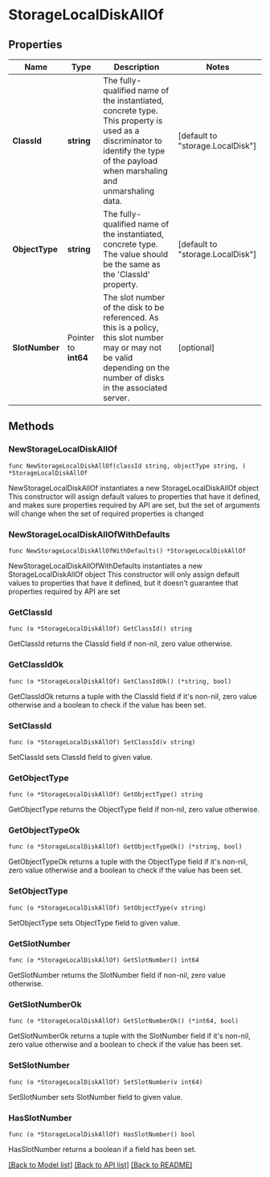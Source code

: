 # StorageLocalDiskAllOf

## Properties

Name | Type | Description | Notes
------------ | ------------- | ------------- | -------------
**ClassId** | **string** | The fully-qualified name of the instantiated, concrete type. This property is used as a discriminator to identify the type of the payload when marshaling and unmarshaling data. | [default to "storage.LocalDisk"]
**ObjectType** | **string** | The fully-qualified name of the instantiated, concrete type. The value should be the same as the &#39;ClassId&#39; property. | [default to "storage.LocalDisk"]
**SlotNumber** | Pointer to **int64** | The slot number of the disk to be referenced. As this is a policy, this slot number may or may not be valid depending on the number of disks in the associated server. | [optional] 

## Methods

### NewStorageLocalDiskAllOf

`func NewStorageLocalDiskAllOf(classId string, objectType string, ) *StorageLocalDiskAllOf`

NewStorageLocalDiskAllOf instantiates a new StorageLocalDiskAllOf object
This constructor will assign default values to properties that have it defined,
and makes sure properties required by API are set, but the set of arguments
will change when the set of required properties is changed

### NewStorageLocalDiskAllOfWithDefaults

`func NewStorageLocalDiskAllOfWithDefaults() *StorageLocalDiskAllOf`

NewStorageLocalDiskAllOfWithDefaults instantiates a new StorageLocalDiskAllOf object
This constructor will only assign default values to properties that have it defined,
but it doesn't guarantee that properties required by API are set

### GetClassId

`func (o *StorageLocalDiskAllOf) GetClassId() string`

GetClassId returns the ClassId field if non-nil, zero value otherwise.

### GetClassIdOk

`func (o *StorageLocalDiskAllOf) GetClassIdOk() (*string, bool)`

GetClassIdOk returns a tuple with the ClassId field if it's non-nil, zero value otherwise
and a boolean to check if the value has been set.

### SetClassId

`func (o *StorageLocalDiskAllOf) SetClassId(v string)`

SetClassId sets ClassId field to given value.


### GetObjectType

`func (o *StorageLocalDiskAllOf) GetObjectType() string`

GetObjectType returns the ObjectType field if non-nil, zero value otherwise.

### GetObjectTypeOk

`func (o *StorageLocalDiskAllOf) GetObjectTypeOk() (*string, bool)`

GetObjectTypeOk returns a tuple with the ObjectType field if it's non-nil, zero value otherwise
and a boolean to check if the value has been set.

### SetObjectType

`func (o *StorageLocalDiskAllOf) SetObjectType(v string)`

SetObjectType sets ObjectType field to given value.


### GetSlotNumber

`func (o *StorageLocalDiskAllOf) GetSlotNumber() int64`

GetSlotNumber returns the SlotNumber field if non-nil, zero value otherwise.

### GetSlotNumberOk

`func (o *StorageLocalDiskAllOf) GetSlotNumberOk() (*int64, bool)`

GetSlotNumberOk returns a tuple with the SlotNumber field if it's non-nil, zero value otherwise
and a boolean to check if the value has been set.

### SetSlotNumber

`func (o *StorageLocalDiskAllOf) SetSlotNumber(v int64)`

SetSlotNumber sets SlotNumber field to given value.

### HasSlotNumber

`func (o *StorageLocalDiskAllOf) HasSlotNumber() bool`

HasSlotNumber returns a boolean if a field has been set.


[[Back to Model list]](../README.md#documentation-for-models) [[Back to API list]](../README.md#documentation-for-api-endpoints) [[Back to README]](../README.md)


